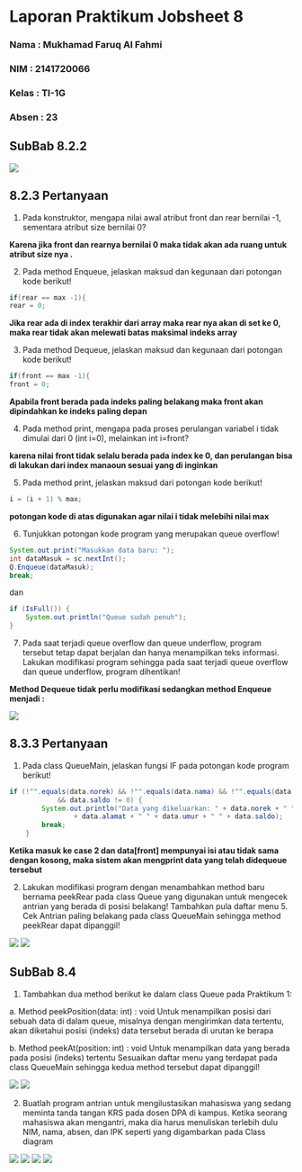 # Laporan Praktikum Jobsheet 8
### Nama  : Mukhamad Faruq Al Fahmi
### NIM   : 2141720066
### Kelas : TI-1G
### Absen : 23

## **SubBab 8.2.2**  

<img src= https://github.com/FaruqAlfa/ALGORITMA-STRUKTUR-DATA/blob/main/JobSheet8/ScreenShoot/verifikasi%208.2.2.png>  

## **8.2.3 Pertanyaan**  

1. Pada konstruktor, mengapa nilai awal atribut front dan rear bernilai -1, sementara atribut size 
bernilai 0?  

**Karena jika front dan rearnya bernilai 0 maka tidak akan ada ruang untuk atribut size nya .**

2.  Pada method Enqueue, jelaskan maksud dan kegunaan dari potongan kode berikut!  
```java
if(rear == max -1){
rear = 0;
```
**Jika rear ada di index terakhir dari array maka rear nya akan di set ke 0, maka rear tidak akan melewati batas maksimal indeks array**

3. Pada method Dequeue, jelaskan maksud dan kegunaan dari potongan kode berikut! 
```java
if(front == max -1){
front = 0;
```
**Apabila front berada pada indeks paling belakang maka front akan dipindahkan ke indeks paling depan**

4. Pada method print, mengapa pada proses perulangan variabel i tidak dimulai dari 0 (int i=0), 
melainkan int i=front?  

**karena nilai front tidak selalu berada pada index ke 0, dan perulangan bisa di lakukan dari index manaoun sesuai yang di inginkan**

5. Pada method print, jelaskan maksud dari potongan kode berikut!  
```java
i = (i + 1) % max;
```
**potongan kode di atas digunakan agar nilai i tidak melebihi nilai max**  

6. Tunjukkan potongan kode program yang merupakan queue overflow!
```java
System.out.print("Masukkan data baru: ");
int dataMasuk = sc.nextInt();
Q.Enqueue(dataMasuk);
break;
```
dan
```java
if (IsFull()) {
    System.out.println("Queue sudah penuh");
}
```

7. Pada saat terjadi queue overflow dan queue underflow, program tersebut tetap dapat berjalan 
dan hanya menampilkan teks informasi. Lakukan modifikasi program sehingga pada saat terjadi 
queue overflow dan queue underflow, program dihentikan!

**Method Dequeue tidak perlu modifikasi sedangkan method Enqueue menjadi :**  

<img src= https://github.com/FaruqAlfa/ALGORITMA-STRUKTUR-DATA/blob/main/JobSheet8/ScreenShoot/P%208.2.3%20no%207.png >  




## **8.3.3 Pertanyaan**  

1. Pada class QueueMain, jelaskan fungsi IF pada potongan kode program berikut!  
```java
if (!"".equals(data.norek) && !"".equals(data.nama) && !"".equals(data.alamat) && data.umur != 0
            && data.saldo != 0) {
        System.out.println("Data yang dikeluarkan: " + data.norek + " " + data.nama + " "
                + data.alamat + " " + data.umur + " " + data.saldo);
        break;
    }
```  
**Ketika masuk ke case 2 dan data[front] mempunyai isi atau tidak sama dengan kosong, maka sistem akan mengprint data yang telah didequeue tersebut**

2. Lakukan modifikasi program dengan menambahkan method baru bernama peekRear pada class 
Queue yang digunakan untuk mengecek antrian yang berada di posisi belakang! Tambahkan pula 
daftar menu 5. Cek Antrian paling belakang pada class QueueMain sehingga method peekRear
dapat dipanggil!


<img src= https://github.com/FaruqAlfa/ALGORITMA-STRUKTUR-DATA/blob/main/JobSheet8/ScreenShoot/P%208.3.3%20no%202.png> 

<img src= https://github.com/FaruqAlfa/ALGORITMA-STRUKTUR-DATA/blob/main/JobSheet8/ScreenShoot/P%208.3.3%20no%202%20-%201.png>

## **SubBab 8.4**  

1. Tambahkan dua method berikut ke dalam class Queue pada Praktikum 1:

a. Method peekPosition(data: int) : void
Untuk menampilkan posisi dari sebuah data di dalam queue, misalnya dengan mengirimkan 
data tertentu, akan diketahui posisi (indeks) data tersebut berada di urutan ke berapa

b. Method peekAt(position: int) : void
Untuk menampilkan data yang berada pada posisi (indeks) tertentu
Sesuaikan daftar menu yang terdapat pada class QueueMain sehingga kedua method tersebut 
dapat dipanggil!

<img src= https://github.com/FaruqAlfa/ALGORITMA-STRUKTUR-DATA/blob/main/JobSheet8/ScreenShoot/Tugas%208.4%20no%201.png>  

<img src= https://github.com/FaruqAlfa/ALGORITMA-STRUKTUR-DATA/blob/main/JobSheet8/ScreenShoot/Tugas%208.4%20no%201-2.png>

2. Buatlah program antrian untuk mengilustasikan mahasiswa yang sedang meminta tanda tangan 
KRS pada dosen DPA di kampus. Ketika seorang mahasiswa akan mengantri, maka dia harus 
menuliskan terlebih dulu NIM, nama, absen, dan IPK seperti yang digambarkan pada Class 
diagram


<img src= https://github.com/FaruqAlfa/ALGORITMA-STRUKTUR-DATA/blob/main/JobSheet8/ScreenShoot/mahasiswa%201.png>  
<img src= https://github.com/FaruqAlfa/ALGORITMA-STRUKTUR-DATA/blob/main/JobSheet8/ScreenShoot/mahasiswa%202.png>  
<img src= https://github.com/FaruqAlfa/ALGORITMA-STRUKTUR-DATA/blob/main/JobSheet8/ScreenShoot/mahasiswa%203.png>  
<img src= https://github.com/FaruqAlfa/ALGORITMA-STRUKTUR-DATA/blob/main/JobSheet8/ScreenShoot/mahasiswa%204.png>  
